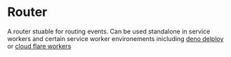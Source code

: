 # Router

A router stuable for routing events.
Can be used standalone in service workers
and certain service worker environements inicluding [deno delploy](https://deno.com/deploy) or [cloud flare workers](https://cloudflare.com/workers)
